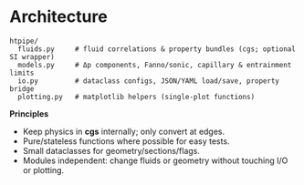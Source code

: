 # Architecture

```
htpipe/
  fluids.py     # fluid correlations & property bundles (cgs; optional SI wrapper)
  models.py     # Δp components, Fanno/sonic, capillary & entrainment limits
  io.py         # dataclass configs, JSON/YAML load/save, property bridge
  plotting.py   # matplotlib helpers (single-plot functions)
```

**Principles**
- Keep physics in **cgs** internally; only convert at edges.
- Pure/stateless functions where possible for easy tests.
- Small dataclasses for geometry/sections/flags.
- Modules independent: change fluids or geometry without touching I/O or plotting.

